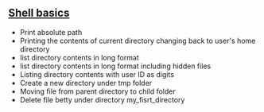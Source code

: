 ## <ins>Shell basics</ins>
* Print absolute path
* Printing the contents of current directory
changing back to user's home directory
* list directory contents in long format
* list directory contents in long format including hidden files
* Listing directory contents with user ID as digits
* Create a new directory under tmp folder
* Moving file from parent directory to child folder
* Delete file betty under directory my_fisrt_directory
